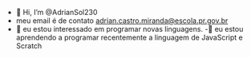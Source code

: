 - 👋 Hi, I’m @AdrianSol230
- meu email é de contato adrian.castro.miranda@escola.pr.gov.br
- 👀 eu estou interessado em programar novas linguagens.
-🌱 eu estou aprendendo a programar recentemente a linguagem de JavaScript e Scratch
